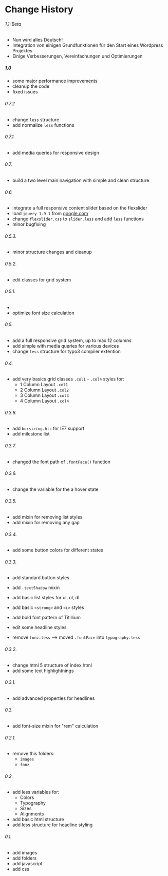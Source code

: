 # Change History

###### 1.1-Beta
* Nun wird alles Deutsch!
* Integration von einigen Grundfunktionen für den Start eines Wordpress Projektes
* Einige Verbesserungen, Vereinfachungen und Optimierungen

##### 1.0
* some major performance improvements
* cleanup the code
* fixed issues

###### 0.7.2
* change `less` structure
* add normalize `less` functions

###### 0.7.1.
* add media queries for responsive design

###### 0.7.
* build a two level main navigation with simple and clean structure

###### 0.6.
* integrate a full responsive content slider based on the flexslider
* load `jquery 1.9.1` from [google.com](http://www.google.com)
* change `flexslider.css` to `slider.less` and add `less` functions
* minor bugfixing

###### 0.5.3.
* minor structure changes and cleanup

###### 0.5.2.
* edit classes for grid system

###### 0.5.1.
*
* optimize font size calculation

###### 0.5.

* add a full responsive grid system, up to max 12 columns
* add simple with media queries for various devices
* change `less` structure for typo3 compiler extention

###### 0.4.

* add very basics grid classes `.col1` - `.col4` styles for:
	* 1 Column Layout `.col1`
	* 2 Column Layout `.col2`
	* 3 Column Layout `.col3`
	* 4 Column Layout `.col4`

###### 0.3.8.

* add `boxsizing.htc` for IE7 support
* add milestone list

###### 0.3.7.

* changed the font path of `.fontFace()` function

###### 0.3.6.

* change the variable for the a hover state

###### 0.3.5.

* add mixin for removing list styles
* add mixin for removing any gap

###### 0.3.4.

* add some button colors for different states

###### 0.3.3.

* add standard button styles
* add `.textShadow` mixin
* add basic list styles for ul, ol, dl
* add basic `<strong>` and `<i>` styles
* add bold font pattern of Titillium

* edit some headline styles

* remove `fonz.less` --> moved `.fontFace` into `typography.less`

###### 0.3.2.

* change html 5 structure of index.html
* add some text highlightnings

###### 0.3.1.

* add advanced properties for headlines

###### 0.3.

* add font-size mixin for "rem" calculation


###### 0.2.1.

* remove this folders:
	* `images`
	* `fonz`
	  
	  
###### 0.2.

* add less variables for:
	* Colors
	* Typography
	* Sizes
	* Alignments
* add basic html structure
* add less structure for headline styling


###### 0.1.

* add images
* add folders
* add javascript
* add css
